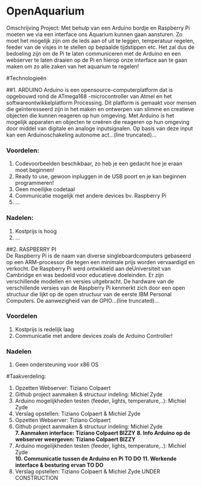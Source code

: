 # OpenAquarium

Omschrijving Project: Met behulp van een Arduino bordje en Raspberry Pi moeten we via een interface ons Aquarium kunnen gaan aansturen. Zo moet het mogelijk zijn om de leds aan of uit te leggen, temperatuur regelen, feeder van de visjes in te stellen op bepaalde tijdstippen etc. Het zal dus de bedoeling zijn om de Pi te laten communiceren met de Arduino en een webserver te laten draaien op de Pi en hierop onze interface aan te gaan maken om zo alle zaken van het aquarium te regelen!

#Technologieën

##1.	ARDUINO
Arduino is een opensource-computerplatform dat is opgebouwd rond de ATmega168 -microcontroller van Atmel en het softwareontwikkelplatform Processing. Dit platform is gemaakt voor mensen die geïnteresseerd  zijn in het maken en ontwerpen van slimme en creatieve objecten die kunnen reageren op hun omgeving. Met Arduino is het mogelijk apparaten en objecten te creëren die reageren op hun omgeving door middel van digitale en analoge inputsignalen. Op basis van deze input kan een Arduinoschakeling autonome act...(line truncated)...

###	Voordelen: 
1. Codevoorbeelden beschikbaar, zo heb je een gedacht hoe je eraan moet beginnen!
2. Ready to use, gewoon inpluggen in de USB poort en je kan beginnen programmeren!
3. Geen moeilijke codetaal
4.	Communicatie mogelijk met andere devices bv. Raspberry Pi
5.	…

### Nadelen: 
1.	Kostprijs is hoog
2. …

##2.	RASPBERRY PI	
De Raspberry Pi is de naam van diverse singleboardcomputers gebaseerd op een ARM-processor die tegen een minimale prijs worden vervaardigd en verkocht. De Raspberry Pi werd ontwikkeld aan deUniversiteit van Cambridge en was bedoeld voor educatieve doeleinden. Er zijn verschillende modellen en versies uitgebracht. De hardware van de verschillende versies van de Raspberry Pi kenmerkt zich door een open structuur die lijkt op de open structuur van de eerste IBM Personal Computers. De aanwezigheid van de GPIO...(line truncated)...

###	Voordelen
1.	Kostprijs is redelijk laag 
2.	Communicatie met andere devices zoals de Arduino Controller!

###	Nadelen
1.	Geen ondersteuning voor x86 OS



#Taakverdeling: 
1.	Opzetten Webserver: Tiziano Colpaert
2.	Github project aanmaken & structuur indeling: Michiel Zyde
3.	Arduino mogelijkheden testen (feeder, lights, temperature,..): Michiel Zyde
4.	Verslag opstellen: Tiziano Colpaert & Michiel Zyde
5. Opzetten Webserver: Tiziano Colpaert 	 
6.	Github project aanmaken & structuur indeling: Michiel Zyde 	
**7.	Aanmaken interface: Tiziano Colpaert 	BIZZY**
**8.	Info Arduino op de webserver weergeven: Tiziano Colpaert 	BIZZY**
9.	Arduino mogelijkheden testen (feeder, lights, temperature,..): Michiel Zyde 	
**10. Communicatie tussen de Arduino en Pi 	TO DO**
**11. Werkende interface & besturing ervan 	TO DO**
12. Verslag opstellen: Tiziano Colpaert & Michiel Zyde	 UNDER CONSTRUCTION
